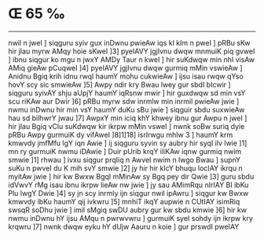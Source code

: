 # Œ 65 ‰
---
nwil n jweI ] siqguru syiv gux inDwnu pwieAw iqs kI kIm n pweI ]
pRBu sKw hir jIau myrw AMqy hoie sKweI ]3] pyeIAVY jgjIvnu dwqw
mnmuiK piq gvweI ] ibnu siqgur ko mgu n jwxY AMDy Taur n kweI ] hir
suKdwqw min nhI visAw AMiq gieAw pCuqweI ]4] pyeIAVY jgjIvnu dwqw
gurmiq mMin vswieAw ] Anidnu Bgiq krih idnu rwqI haumY mohu cukwieAw
] ijsu isau rwqw qYso hovY scy sic smwieAw ]5] Awpy ndir kry Bwau lwey
gur sbdI bIcwir ] siqguru syivAY shju aUpjY haumY iqRsnw mwir ] hir
guxdwqw sd min vsY scu riKAw aur Dwir ]6] pRBu myrw sdw inrmlw min
inrmil pwieAw jwie ] nwmu inDwnu hir min vsY haumY duKu sBu jwie ]
siqguir sbdu suxwieAw hau sd bilhwrY jwau ]7] AwpxY min iciq khY
khwey ibnu gur Awpu n jweI ] hir jIau Bgiq vClu suKdwqw kir ikrpw
mMin vsweI ] nwnk soBw suriq dyie pRBu Awpy gurmuiK dy vifAweI
]8]1]18] isrIrwgu mhlw 3 ] haumY krm kmwvdy jmfMfu lgY iqn Awie
] ij siqguru syvin sy aubry hir syqI ilv lwie ]1] mn ry gurmuiK nwmu
iDAwie ] Duir pUrib krqY iliKAw iqnw gurmiq nwim smwie ]1] rhwau ]
ivxu siqgur prqIiq n AwveI nwim n lwgo Bwau ] supnY suKu n pwveI du K
mih svY smwie ]2] jy hir hir kIcY bhuqu locIAY ikrqu n myitAw jwie ]
hir kw Bwxw BgqI mMinAw sy Bgq pey dir Qwie ]3] guru sbdu idVwvY
rMg isau ibnu ikrpw lieAw nw jwie ] jy sau AMimRqu nIrIAY BI ibKu Plu
lwgY Dwie ]4] sy jn scy inrmly ijn siqgur nwil ipAwru ] siqgur kw
Bwxw kmwvdy ibKu haumY qij ivkwru ]5] mnhiT ikqY aupwie n CUtIAY
isimRiq swsqR soDhu jwie ] imil sMgiq swDU aubry gur kw sbdu kmwie ]6]
hir kw nwmu inDwnu hY ijsu AMqu n pwrwvwru ] gurmuiK syeI sohdy ijn ikrpw
kry krqwru ]7] nwnk dwqw eyku hY dUjw Aauru n koie ] gur prswdI
pweIAY
####
